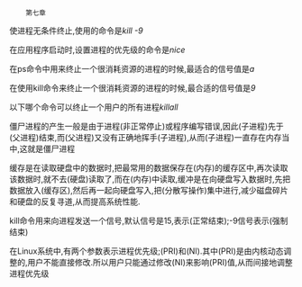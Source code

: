         第七章

使进程无条件终止,使用的命令是<em>kill -9</em>

在应用程序启动时,设置进程的优先级的命令是<em>nice</em>

在ps命令中用来终止一个很消耗资源的进程的时候,最适合的信号值是<em>a</em>

在使用kill命令来终止一个很消耗资源的进程的时候,最合适的信号值是<em>9</em>

以下哪个命令可以终止一个用户的所有进程<em>killall</em>

僵尸进程的产生一般是由于进程(非正常停止)或程序编写错误,因此(子进程)先于(父进程)结束,而(父进程)又没有正确地挥手(子进程),从而(子进程)一直存在内存当中,这就是僵尸进程

缓存是在读取硬盘中的数据时,把最常用的数据保存在(内存)的缓存区中,再次读取该数据时,就不去(硬盘)读取了,而在(内存)中读取,缓冲是在向硬盘写入数据时,先把数据放入(缓存区),然后再一起向硬盘写入,把(分散写操作)集中进行,减少磁盘碎片和硬盘的反复寻道,从而提高系统性能.

kill命令用来向进程发送一个信号,默认信号是15,表示(正常结束);-9信号表示(强制结束)

在Linux系统中,有两个参数表示进程优先级;(PRI)和(NI).其中(PRI)是由内核动态调整的,用户不能直接修改.所以用户只能通过修改(NI)来影响(PRI)值,从而间接地调整进程优先级